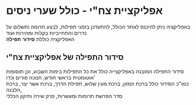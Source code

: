 <h1>
אפליקציית צח"י - כולל שערי ניסים
</h1>
<p>
באפליקציה ניתן להיכנס לאתר הכולל, להתעדכן בזמני תפילות, לבצע תרומה ותשלום על נדרים והתחייביות בקלות ומהירות ועוד<br> 
האפליקציה כוללת <b>סידור תפילה</b></p>

<h2>סידור התפילה של אפליקציית צח"י</h2>
<p>
סידור התפילה המובנה באפליקצייה כולל את כל התפילות בימות השבוע, וכן תוסופות אוטומטית בראשי חודש, חנוכה פורים וכדו' <br>
כמו"כ הסידור כולל ברכת המזון, ברכת מעין שלוש, תפילת הדרך, ברכת אשר יצר, ברכת הלבנה, <br>
סדר הפרשת תרומות ומעשרות, פרק שירה ותיקון הכללי
</p>
